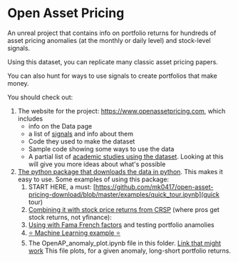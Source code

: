 # Open Asset Pricing

An unreal project that contains info on portfolio returns for hundreds of asset pricing anomalies (at the monthly or daily level) and 
stock-level signals. 

Using this dataset, you can replicate many classic asset pricing papers. 

You can also hunt for ways to use signals to create portfolios that make money. 

You should check out:
1. The website for the project: https://www.openassetpricing.com, which includes 
    - info on the Data page
    - a list of [signals](https://drive.google.com/file/d/1Sev9s6cPFUGgxp1pFiej0lGzpsMqJCI2/view) and info about them 
    - Code they used to make the dataset
    - Sample code showing some ways to use the data
    - A partial list of [academic studies  using the dataset](https://www.openassetpricing.com/featured-in/). Looking at this will give you more ideas about what's possible
1. [The python package that downloads the data in python](https://github.com/mk0417/open-asset-pricing-download). This makes it easy to use. Some examples of using this package:
    1.  START HERE, a must: [https://github.com/mk0417/open-asset-pricing-download/blob/master/examples/quick_tour.ipynb](quick tour)
    2.  [Combining it with stock price returns from CRSP](https://github.com/mk0417/open-asset-pricing-download/blob/master/examples/merge_signals_with_crsp.ipynb) (where pros get stock returns, not yfinance): 
    3.  [Using with Fama French factors](https://github.com/mk0417/open-asset-pricing-download/blob/master/examples/merge_portfolios_with_ff_factors.ipynb) and testing portfolio anamolies
    4.  [:star: Machine Learning example :star:](https://github.com/mk0417/open-asset-pricing-download/blob/master/examples/ML_portfolio_example.ipynb)
    5.  The OpenAP_anomaly_plot.ipynb file in this folder. [Link that might work](OpenAP_anomaly_plot.ipynb)   This file plots, for a given anomaly, long-short portfolio returns. 